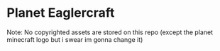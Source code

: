 # Planet Eaglercraft

Note: No copyrighted assets are stored on this repo (except the planet minecraft logo but i swear im gonna change it)
